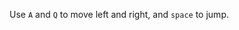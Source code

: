 <script type="module">
    import './restart-audio-context.js'
    import init from './workshop.js'
    init()
</script>
Use `A` and `Q` to move left and right, and `space` to jump.
